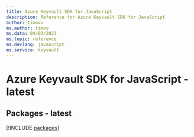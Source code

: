 ```yaml
---
title: Azure Keyvault SDK for JavaScript
description: Reference for Azure Keyvault SDK for JavaScript
author: timovv
ms.author: timov
ms.data: 04/03/2023
ms.topic: reference
ms.devlang: javascript
ms.service: keyvault
---
```

# Azure Keyvault SDK for JavaScript - latest
## Packages - latest
[!INCLUDE [packages](keyvault-index.md)]